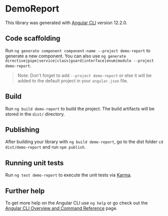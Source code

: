 # DemoReport

This library was generated with [Angular CLI](https://github.com/angular/angular-cli) version 12.2.0.

## Code scaffolding

Run `ng generate component component-name --project demo-report` to generate a new component. You can also use `ng generate directive|pipe|service|class|guard|interface|enum|module --project demo-report`.
> Note: Don't forget to add `--project demo-report` or else it will be added to the default project in your `angular.json` file. 

## Build

Run `ng build demo-report` to build the project. The build artifacts will be stored in the `dist/` directory.

## Publishing

After building your library with `ng build demo-report`, go to the dist folder `cd dist/demo-report` and run `npm publish`.

## Running unit tests

Run `ng test demo-report` to execute the unit tests via [Karma](https://karma-runner.github.io).

## Further help

To get more help on the Angular CLI use `ng help` or go check out the [Angular CLI Overview and Command Reference](https://angular.io/cli) page.
